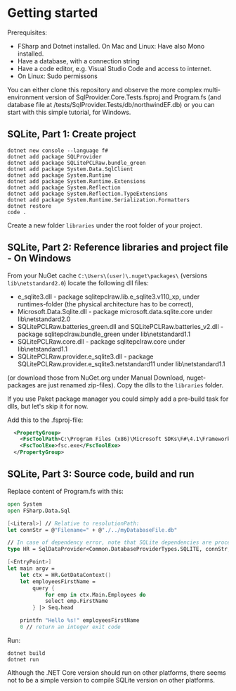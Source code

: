 # Getting started

Prerequisites:

 - FSharp and Dotnet installed. On Mac and Linux: Have also Mono installed.
 - Have a database, with a connection string
 - Have a code editor, e.g. Visual Studio Code and access to internet.
 - On Linux: Sudo permissons

You can either clone this repository and observe the more complex 
multi-environment version of
SqlProvider.Core.Tests.fsproj and Program.fs (and database file at /tests/SqlProvider.Tests/db/northwindEF.db)
or you can start with this simple tutorial, for Windows.

## SQLite, Part 1: Create project

```
dotnet new console --language f#
dotnet add package SQLProvider
dotnet add package SQLitePCLRaw.bundle_green
dotnet add package System.Data.SqlClient
dotnet add package System.Runtime
dotnet add package System.Runtime.Extensions
dotnet add package System.Reflection
dotnet add package System.Reflection.TypeExtensions
dotnet add package System.Runtime.Serialization.Formatters
dotnet restore
code .
```

Create a new folder `libraries` under the root folder of your project.

## SQLite, Part 2: Reference libraries and project file - On Windows

From your NuGet cache `C:\Users\(user)\.nuget\packages\` (versions `lib\netstandard2.0`)
locate the following dll files:

 - e_sqlite3.dll - package sqlitepclraw.lib.e_sqlite3.v110_xp, under runtimes-folder (the physical architecture has to be correct), 
 - Microsoft.Data.Sqlite.dll - package microsoft.data.sqlite.core under lib\netstandard2.0
 - SQLitePCLRaw.batteries_green.dll and SQLitePCLRaw.batteries_v2.dll - package sqlitepclraw.bundle_green under lib\netstandard1.1
 - SQLitePCLRaw.core.dll - package sqlitepclraw.core under lib\netstandard1.1
 - SQLitePCLRaw.provider.e_sqlite3.dll - package SQLitePCLRaw.provider.e_sqlite3.netstandard11 under lib\netstandard1.1
 
(or download those from NuGet.org under Manual Download, nuget-packages are just renamed zip-files).
Copy the dlls to the `libraries` folder.

If you use Paket package manager you could simply add a pre-build task for dlls, but let's skip it for now.

Add this to the .fsproj-file:

```xml
  <PropertyGroup>
    <FscToolPath>C:\Program Files (x86)\Microsoft SDKs\F#\4.1\Framework\v4.0</FscToolPath>
    <FscToolExe>fsc.exe</FscToolExe>
  </PropertyGroup>
```

## SQLite, Part 3: Source code, build and run

Replace content of Program.fs with this:

```fsharp
open System
open FSharp.Data.Sql

[<Literal>] // Relative to resolutionPath:
let connStr = @"Filename=" + @"./../myDatabaseFile.db"

// In case of dependency error, note that SQLite dependencies are processor architecture dependant
type HR = SqlDataProvider<Common.DatabaseProviderTypes.SQLITE, connStr, ResolutionPath = "libraries", SQLiteLibrary=Common.SQLiteLibrary.MicrosoftDataSqlite>

[<EntryPoint>]
let main argv =
    let ctx = HR.GetDataContext()
    let employeesFirstName = 
        query {
            for emp in ctx.Main.Employees do
            select emp.FirstName
        } |> Seq.head

    printfn "Hello %s!" employeesFirstName
    0 // return an integer exit code
```

Run:

```
dotnet build
dotnet run
```

Although the .NET Core version should run on other platforms,
there seems not to be a simple version to compile SQLite version
on other platforms.
